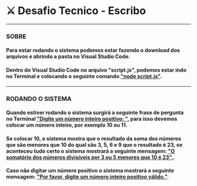 # ⚔️ Desafio Tecnico - Escribo
----
### SOBRE
#### Para estar rodando o sistema podemos estar fazendo o download dos arquivos e abrindo a pasta no Visual Studio Code.
#### Dentro do Visual Studio Code no arquivo "script.js", podemos estar indo no Terminal e colocando o seguinte comando ["node script.js"](node).
----
### RODANDO O SISTEMA
#### Quando estiver rodando o sistema surgirá a seguinte frase de pergunta no Terminal ["Digite um número inteiro positivo: "](numeroUsuario),  para isso devemos colocar um número inteiro, por exemplo 10 ou 11.
#### Se colocar 10, o sistema mostra que o resultado da soma dos números que são menores que 10 do qual são 3, 5, 6 e 9 que o resultado é 23, se aconteceu tudo certo o sistema mostrará a seguinte mensagem: ["O somatório dos números divisíveis por 3 ou 5 menores que 10 é 23".](deuCerto).
#### Caso não digitar um número positivo o sistema mostrará a seguinte mensagem: ["Por favor, digite um número inteiro positivo válido."](erro).
